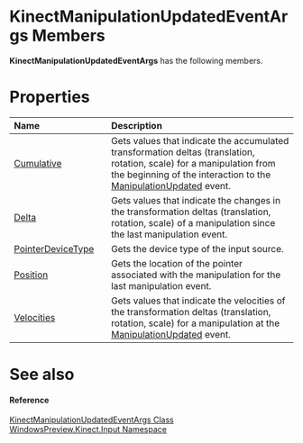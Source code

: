KinectManipulationUpdatedEventArgs Members  
==========================================  

**KinectManipulationUpdatedEventArgs** has the following members.  

<span id="publicpropertiesSection"></span>

Properties  
==========  

<table>
<colgroup>
<col width="30%" />
<col width="60%" />
</colgroup>
<thead>
<tr class="header">
<th align="left">Name</th>
<th align="left">Description</th>
</tr>
</thead>
<tbody>
<tr class="odd">
<td align="left"><a href="Properties/Cumulative_Property.md">Cumulative</a></td>
<td align="left">Gets values that indicate the accumulated transformation deltas (translation, rotation, scale) for a manipulation from the beginning of the interaction to the <a href="../KinectGestureRecognizer/Events/ManipulationUpdated_Event.md">ManipulationUpdated</a> event.</td>
</tr>
<tr class="even">
<td align="left"><a href="Properties/Delta_Property.md">Delta</a></td>
<td align="left">Gets values that indicate the changes in the transformation deltas (translation, rotation, scale) of a manipulation since the last manipulation event.</td>
</tr>
<tr class="odd">
<td align="left"><a href="Properties/PointerDeviceType_Property.md">PointerDeviceType</a></td>
<td align="left">Gets the device type of the input source.</td>
</tr>
<tr class="even">
<td align="left"><a href="Properties/Position_Property.md">Position</a></td>
<td align="left">Gets the location of the pointer associated with the manipulation for the last manipulation event.</td>
</tr>
<tr class="odd">
<td align="left"><a href="Properties/Velocities_Property.md">Velocities</a></td>
<td align="left">Gets values that indicate the velocities of the transformation deltas (translation, rotation, scale) for a manipulation at the <a href="../KinectGestureRecognizer/Events/ManipulationUpdated_Event.md">ManipulationUpdated</a> event.</td>
</tr>
</tbody>
</table>

<span id="ID4EK"></span>

See also  
========  

<span id="ID4EM"></span>
#### Reference  

[KinectManipulationUpdatedEventArgs Class](../KinectManipulationUpdatedE.md)  
 [WindowsPreview.Kinect.Input Namespace](../../Kinect.Input.md)  



<!--Please do not edit the data in the comment block below.-->
<!--
TOCTitle : KinectManipulationUpdatedEventArgs Members
RLTitle : KinectManipulationUpdatedEventArgs Members
KeywordF : WindowsPreview.Kinect.Input.KinectManipulationUpdatedEventArgs
KeywordF : KinectManipulationUpdatedEventArgs
KeywordK : KinectManipulationUpdatedEventArgs class
KeywordK : KinectManipulationUpdatedEventArgs class, all members
KeywordK : WindowsPreview.Kinect.Input.KinectManipulationUpdatedEventArgs class
HelpPriority : 1
KeywordA : AllMembers.T:WindowsPreview.Kinect.Input.KinectManipulationUpdatedEventArgs
AssetID : AllMembers.T:WindowsPreview.Kinect.Input.KinectManipulationUpdatedEventArgs
Locale : en-us
CommunityContent : 1
TargetOS : Windows
TopicType : kbSyntax
DocSet : K4Wv2
ProjType : K4Wv2Proj
Technology : Kinect for Windows
Product : Kinect for Windows SDK v2
productversion : 20
-->
